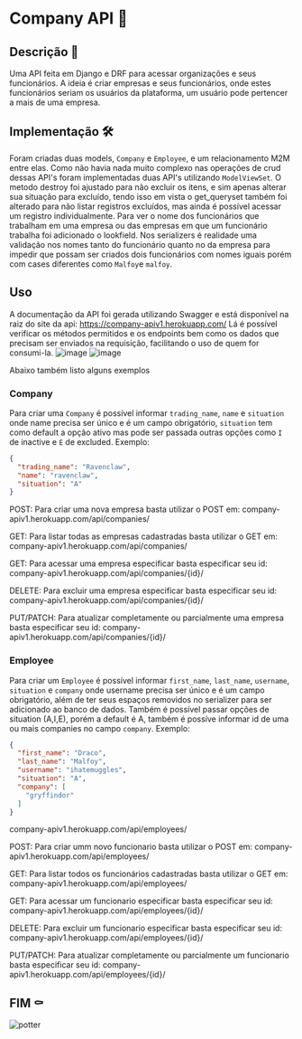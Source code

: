 # Company API :office:

## Descrição :scroll:

Uma API feita em Django e DRF para acessar organizações e seus funcionários. A ideia é criar empresas e seus
funcionários, onde estes funcionários seriam os usuários da plataforma, um usuário pode pertencer a mais de uma empresa.

## Implementação :hammer_and_wrench:

Foram criadas duas models, `Company` e `Employee`, e um relacionamento M2M entre elas. Como não havia nada muito
complexo nas operações de crud dessas API's foram implementadas duas API's utilizando `ModelViewSet`. O metodo destroy
foi ajustado para não excluir os itens, e sim apenas alterar sua situação para excluído, tendo isso em vista o
get_queryset também foi alterado para não listar registros excluídos, mas ainda é possível acessar um registro
individualmente. Para ver o nome dos funcionários que trabalham em uma empresa ou das empresas em que um funcionário
trabalha foi adicionado o lookfield. Nos serializers é realidade uma validação nos nomes tanto do funcionário quanto no
da empresa para impedir que possam ser criados dois funcionários com nomes iguais porém com cases diferentes
como `Malfoy`e `malfoy`.

## Uso

A documentação da API foi gerada utilizando Swagger e está disponível na raiz do site da
api: https://company-apiv1.herokuapp.com/
Lá é possível verificar os métodos permitidos e os endpoints bem como os dados que precisam ser enviados na requisição, facilitando o uso de quem for consumi-la.
![image](https://user-images.githubusercontent.com/22118060/138163974-d1872fef-8c8b-4e75-86b3-bf46e78f8ba7.png)
![image](https://user-images.githubusercontent.com/22118060/138164141-196d859f-d945-486b-a22a-006f53442bc1.png)

Abaixo também listo alguns exemplos

### Company

Para criar uma `Company` é possível informar `trading_name`, `name` e `situation` onde name precisa ser único e é um campo
obrigatório, `situation` tem como default a opção ativo mas pode ser passada outras opções como `I` de inactive e `E` de
excluded. Exemplo:

```json
{
  "trading_name": "Ravenclaw",
  "name": "ravenclaw",
  "situation": "A"
}
```
POST: Para criar uma nova empresa basta utilizar o POST em: company-apiv1.herokuapp.com/api/companies/

GET: Para listar todas as empresas cadastradas basta utilizar o GET em: company-apiv1.herokuapp.com/api/companies/

GET: Para acessar uma empresa especificar basta especificar seu id: company-apiv1.herokuapp.com/api/companies/{id}/

DELETE: Para excluir uma empresa especificar basta especificar seu id: company-apiv1.herokuapp.com/api/companies/{id}/

PUT/PATCH: Para atualizar completamente ou parcialmente uma empresa basta especificar seu id: company-apiv1.herokuapp.com/api/companies/{id}/

### Employee

Para criar um `Employee` é possível informar `first_name`, `last_name`, `username`, `situation` e `company` onde
username precisa ser único e é um campo obrigatório, além de ter seus espaços removidos no serializer para ser
adicionado ao banco de dados. Também é possível passar opções de situation (A,I,E), porém a default é A, também é
possíve informar id de uma ou mais companies no campo `company`. Exemplo:

```json
{
  "first_name": "Draco",
  "last_name": "Malfoy",
  "username": "ihatemuggles",
  "situation": "A",
  "company": [
    "gryffindor"
  ]
}
```

company-apiv1.herokuapp.com/api/employees/

POST: Para criar umm novo funcionario basta utilizar o POST em: company-apiv1.herokuapp.com/api/employees/

GET: Para listar todos os funcionários cadastradas basta utilizar o GET em: company-apiv1.herokuapp.com/api/employees/

GET: Para acessar um funcionario especificar basta especificar seu id: company-apiv1.herokuapp.com/api/employees/{id}/

DELETE: Para excluir um funcionario especificar basta especificar seu id: company-apiv1.herokuapp.com/api/employees/{id}/

PUT/PATCH: Para atualizar completamente ou parcialmente um funcionario basta especificar seu id: company-apiv1.herokuapp.com/api/employees/{id}/

## FIM :coffin:

![potter](https://media2.giphy.com/media/sOnJKMg1xKfUBgvdPJ/giphy.gif)
